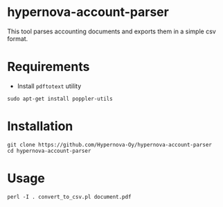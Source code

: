# hypernova-account-parser

This tool parses accounting documents and exports them in a simple csv format.

# Requirements

* Install `pdftotext` utility

`sudo apt-get install poppler-utils`

# Installation

```
git clone https://github.com/Hypernova-Oy/hypernova-account-parser
cd hypernova-account-parser
```

# Usage

`perl -I . convert_to_csv.pl document.pdf`
